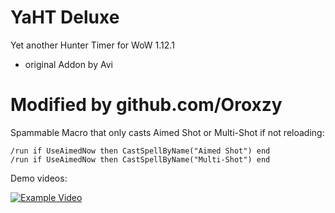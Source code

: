 # YaHT Deluxe
Yet another Hunter Timer for WoW 1.12.1
- original Addon by Avi

# Modified by github.com/Oroxzy

Spammable Macro that only casts Aimed Shot or Multi-Shot if not reloading:

	/run if UseAimedNow then CastSpellByName("Aimed Shot") end
	/run if UseAimedNow then CastSpellByName("Multi-Shot") end

Demo videos:

[![Example Video](https://i.imgur.com/LBta2VD.jpg)](https://youtu.be/xgw5TDDWmTI)
